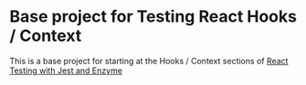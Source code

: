 # Base project for Testing React Hooks / Context

This is a base project for starting at the Hooks / Context sections of [React Testing with Jest and Enzyme](https://www.udemy.com/course/react-testing-with-jest-and-enzyme/?referralCode=3A42BF689E28CADB0587)